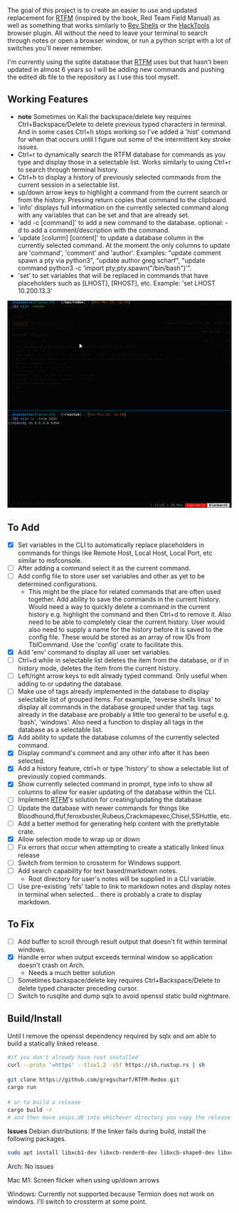 The goal of this project is to create an easier to use and updated replacement for [RTFM](https://github.com/leostat/rtfm) (inspired by the book, Red Team Field Manual) as well as something that works similarly to [Rev Shells](https://revshells.com/) or the [HackTools](https://addons.mozilla.org/en-US/firefox/addon/hacktools/) browser plugin.  All without the need to leave your terminal to search through notes or open a browser window, or run a python script with a lot of switches you'll never remember.  

I'm currently using the sqlite database that [RTFM](https://github.com/leostat/rtfm) uses but that hasn't been updated in almost 6 years so I will be adding new commands and pushing the edited db file to the repository as I use this tool myself.    

## Working Features
- **note** Sometimes on Kali the backspace/delete key requires Ctrl+Backspace/Delete to delete previous typed characters in terminal.  And in some cases Ctrl+h stops working so I've added a 'hist' command for when that occurs until I figure out some of the intermittent key stroke issues.  
- Ctrl+r to dynamically search the RTFM database for commands as you type and display those in a selectable list.  Works similarly to using Ctrl+r to search through terminal history.
- Ctrl+h to display a history of previously selected commands from the current session in a selectable list. 
- up/down arrow keys to highlight a command from the current search or from the history. Pressing return copies that command to the clipboard.  
- 'info' displays full information on the currently selected command along with any variables that can be set and that are already set.  
- 'add -c [command]' to add a new command to the database.  optional: -d to add a comment/description with the command.
- 'update [column] [content]' to update a database column in the currently selected command.  At the moment the only columns to update are 'command', 'comment' and 'author'. Examples: "update comment spawn a pty via python3", "update author greg scharf", "update command python3 -c 'import pty;pty.spawn("/bin/bash")'".  
- 'set' to set variables that will be replaced in commands that have placeholders such as [LHOST], [RHOST], etc. Example: 'set LHOST 10.200.13.3'

![demo](./redox-demo.gif)

## To Add
- [x] Set variables in the CLI to automatically replace placeholders in commands for things like Remote Host, Local Host, Local Port, etc similar to msfconsole.  
- [ ] After adding a command select it as the current command.
- [ ] Add config file to store user set variables and other as yet to be determined configurations.
    - This might be the place for related commands that are often used together. Add ability to save the commands in the current history.  Would need a way to quickly delete a command in the current history e.g. highlight the command and then Ctrl+d to remove it. Also need to be able to completely clear the current history.  User would also need to supply a name for the history before it is saved to the config file.  These would be stored as an array of row IDs from TblCommand. Use the 'config' crate to facilitate this.  
- [x] Add 'env' command to display all user set variables.
- [ ] Ctrl+d while in selectable list deletes the item from the database, or if in history mode, deletes the item from the current history.
- [ ] Left/right arrow keys to edit already typed command.  Only useful when adding to or updating the database.
- [ ] Make use of tags already implemented in the database to display selectable list of grouped items. For example, 'reverse shells linux' to display all commands in the database grouped under that tag.  tags already in the database are probably a little too general to be useful e.g. 'bash', 'windows'.  Also need a function to display all tags in the database as a selectable list.
- [x] Add ability to update the database columns of the currently selected command.
- [x] Display command's comment and any other info after it has been selected.
- [x] Add a history feature, ctrl+h or type 'history' to show a selectable list of previously copied commands.
- [x] Show currently selected command in prompt, type info to show all columns to allow for easier updating of the database within the CLI.
- [ ] Implement [RTFM](https://github.com/leostat/rtfm)'s solution for creating/updating the database
- [ ] Update the database with newer commands for things like Bloodhound,ffuf,feroxbuster,Rubeus,Crackmapexec,Chisel,SSHuttle, etc.
- [ ] Add a better method for generating help content with the prettytable crate.
- [x] Allow selection mode to wrap up or down
- [ ] Fix errors that occur when attempting to create a statically linked linux release
- [ ] Switch from termion to crossterm for Windows support.
- [ ] Add search capability for text based/markdown notes.    
    - Root directory for user's notes will be supplied in a CLI variable.
- [ ] Use pre-existing 'refs' table to link to markdown notes and display notes in terminal when selected... there is probably a crate to display markdown.

## To Fix
- [ ] Add buffer to scroll through result output that doesn't fit within terminal windows.
- [x] Handle error when output exceeds terminal window so application doesn't crash on Arch.
    - Needs a much better solution
- [ ] Sometimes backspace/delete key requires Ctrl+Backspace/Delete to delete typed character preceding cursor.    
- [ ] Switch to rusqlite and dump sqlx to avoid openssl static build nightmare.

## Build/Install
Until I remove the openssl dependency required by sqlx and am able to build a statically linked release.
```bash
#if you don't already have rust installed
curl --proto '=https' --tlsv1.2 -sSf https://sh.rustup.rs | sh

git clone https://github.com/gregscharf/RTFM-Redox.git
cargo run

# or to build a release
cargo build -r
# and then move snips.db into whichever directory you copy the release binary
```

**Issues**
Debian distributions: If the linker fails during build, install the following packages.
```bash
sudo apt install libxcb1-dev libxcb-render0-dev libxcb-shape0-dev libxcb-xfixes0-dev
```
Arch: No issues

Mac M1: Screen flicker when using up/down arrows 

Windows: Currently not supported because Termion does not work on windows.  I'll switch to crossterm at some point.